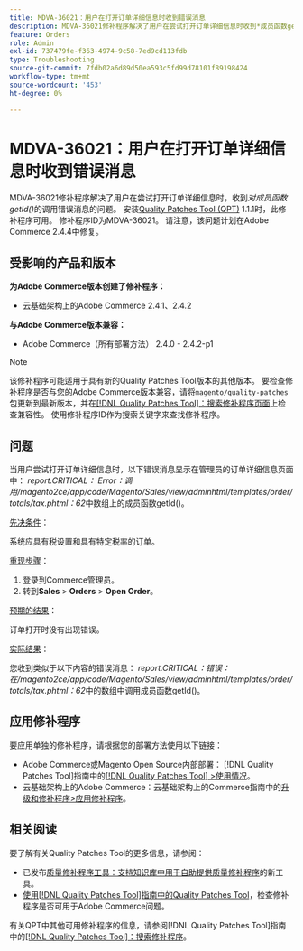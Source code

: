 ```yaml
---
title: MDVA-36021：用户在打开订单详细信息时收到错误消息
description: MDVA-36021修补程序解决了用户在尝试打开订单详细信息时收到*成员函数getId()*调用错误消息的问题。 安装[Quality Patches Tool (QPT)](https://experienceleague.adobe.com/zh-hans/docs/commerce-operations/tools/quality-patches-tool/quality-patches-tool-to-self-serve-quality-patches) 1.1.1后，即可使用此修补程序。 修补程序ID为MDVA-36021。 请注意，该问题计划在Adobe Commerce 2.4.4中修复。
feature: Orders
role: Admin
exl-id: 737479fe-f363-4974-9c58-7ed9cd113fdb
type: Troubleshooting
source-git-commit: 7fdb02a6d89d50ea593c5fd99d78101f89198424
workflow-type: tm+mt
source-wordcount: '453'
ht-degree: 0%

---
```


# MDVA-36021：用户在打开订单详细信息时收到错误消息

MDVA-36021修补程序解决了用户在尝试打开订单详细信息时，收到&#x200B;*对成员函数getId()*&#x200B;的调用错误消息的问题。 安装[Quality Patches Tool (QPT)](https://experienceleague.adobe.com/zh-hans/docs/commerce-operations/tools/quality-patches-tool/quality-patches-tool-to-self-serve-quality-patches) 1.1.1时，此修补程序可用。 修补程序ID为MDVA-36021。 请注意，该问题计划在Adobe Commerce 2.4.4中修复。

## 受影响的产品和版本

**为Adobe Commerce版本创建了修补程序：**

* 云基础架构上的Adobe Commerce 2.4.1、2.4.2

**与Adobe Commerce版本兼容：**

* Adobe Commerce（所有部署方法） 2.4.0 - 2.4.2-p1

>[!NOTE]
>
>该修补程序可能适用于具有新的Quality Patches Tool版本的其他版本。 要检查修补程序是否与您的Adobe Commerce版本兼容，请将`magento/quality-patches`包更新到最新版本，并在[[!DNL Quality Patches Tool]：搜索修补程序页面](https://experienceleague.adobe.com/zh-hans/docs/commerce-operations/tools/quality-patches-tool/quality-patches-tool-to-self-serve-quality-patches)上检查兼容性。 使用修补程序ID作为搜索关键字来查找修补程序。

## 问题

当用户尝试打开订单详细信息时，以下错误消息显示在管理员的订单详细信息页面中： *report.CRITICAL： Error：调用/magento2ce/app/code/Magento/Sales/view/adminhtml/templates/order/totals/tax.phtml：62*&#x200B;中数组上的成员函数getId()。

<u>先决条件</u>：

系统应具有税设置和具有特定税率的订单。

<u>重现步骤</u>：

1. 登录到Commerce管理员。
1. 转到&#x200B;**Sales** > **Orders** > **Open Order**。

<u>预期的结果</u>：

订单打开时没有出现错误。

<u>实际结果</u>：

您收到类似于以下内容的错误消息： *report.CRITICAL：错误：在/magento2ce/app/code/Magento/Sales/view/adminhtml/templates/order/totals/tax.phtml：62*&#x200B;中的数组中调用成员函数getId()。

## 应用修补程序

要应用单独的修补程序，请根据您的部署方法使用以下链接：

* Adobe Commerce或Magento Open Source内部部署： [!DNL Quality Patches Tool]指南中的[[!DNL Quality Patches Tool] >使用情况](/help/tools/quality-patches-tool/usage.md)。
* 云基础架构上的Adobe Commerce：云基础架构上的Commerce指南中的[升级和修补程序>应用修补程序](https://experienceleague.adobe.com/docs/commerce-cloud-service/user-guide/develop/upgrade/apply-patches.html?lang=zh-Hans)。

## 相关阅读

要了解有关Quality Patches Tool的更多信息，请参阅：

* 已发布[质量修补程序工具：支持知识库中用于自助提供质量修补程序](https://experienceleague.adobe.com/zh-hans/docs/commerce-operations/tools/quality-patches-tool/quality-patches-tool-to-self-serve-quality-patches)的新工具。
* [使用[!DNL Quality Patches Tool]指南中的Quality Patches Tool](/help/tools/quality-patches-tool/patches-available-in-qpt/check-patch-for-magento-issue-with-magento-quality-patches.md)，检查修补程序是否可用于Adobe Commerce问题。

有关QPT中其他可用修补程序的信息，请参阅[!DNL Quality Patches Tool]指南中的[[!DNL Quality Patches Tool]：搜索修补程序](https://experienceleague.adobe.com/tools/commerce-quality-patches/index.html?lang=zh-Hans)。
